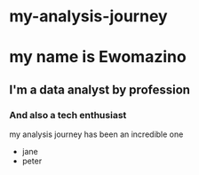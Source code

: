 # my-analysis-journey
# my name is Ewomazino
## I'm a data analyst by profession
### And also a tech enthusiast
my analysis journey has been an incredible one 
- jane
- peter
